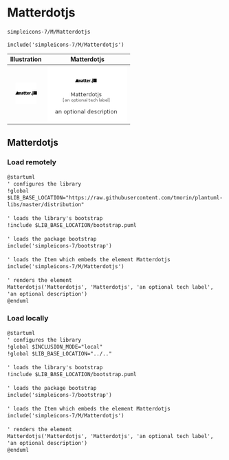 # Matterdotjs


```text
simpleicons-7/M/Matterdotjs
```

```text
include('simpleicons-7/M/Matterdotjs')
```



| Illustration | Matterdotjs |
| :---: | :---: |
| ![illustration for Illustration](../../simpleicons-7/M/Matterdotjs.png) | ![illustration for Matterdotjs](../../simpleicons-7/M/Matterdotjs.Local.png) |




## Matterdotjs

### Load remotely
```plantuml
@startuml
' configures the library
!global $LIB_BASE_LOCATION="https://raw.githubusercontent.com/tmorin/plantuml-libs/master/distribution"

' loads the library's bootstrap
!include $LIB_BASE_LOCATION/bootstrap.puml

' loads the package bootstrap
include('simpleicons-7/bootstrap')

' loads the Item which embeds the element Matterdotjs
include('simpleicons-7/M/Matterdotjs')

' renders the element
Matterdotjs('Matterdotjs', 'Matterdotjs', 'an optional tech label', 'an optional description')
@enduml
```

### Load locally
```plantuml
@startuml
' configures the library
!global $INCLUSION_MODE="local"
!global $LIB_BASE_LOCATION="../.."

' loads the library's bootstrap
!include $LIB_BASE_LOCATION/bootstrap.puml

' loads the package bootstrap
include('simpleicons-7/bootstrap')

' loads the Item which embeds the element Matterdotjs
include('simpleicons-7/M/Matterdotjs')

' renders the element
Matterdotjs('Matterdotjs', 'Matterdotjs', 'an optional tech label', 'an optional description')
@enduml
```

